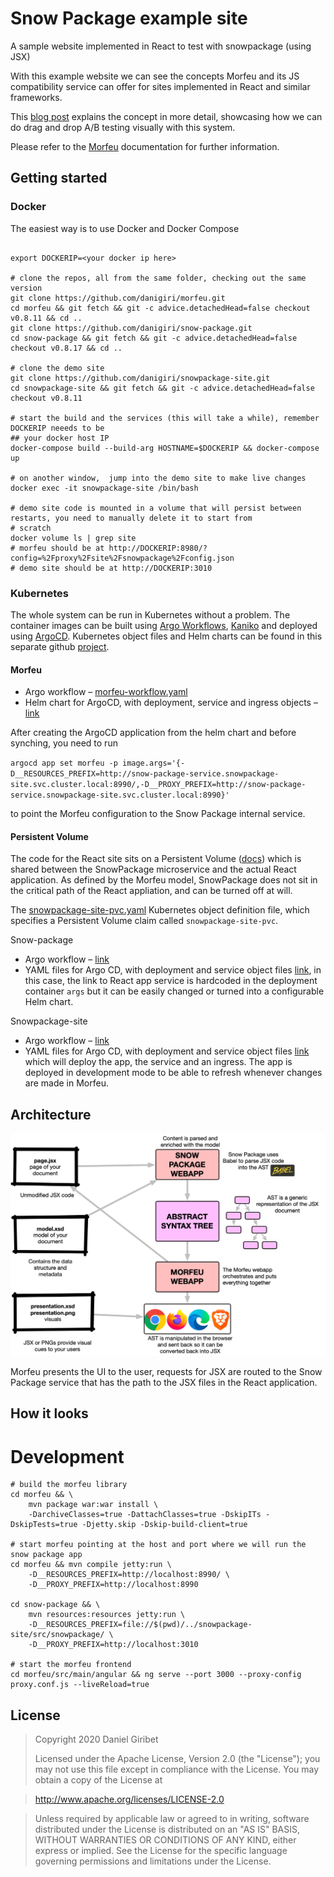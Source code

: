 # Snow Package example site
A sample website implemented in React to test with snowpackage (using JSX)

With this example website we can see the concepts Morfeu and its JS compatibility service can offer for sites implemented in React and similar frameworks.

This [blog post](http://dani.calidos.cat/visual-drag-and-drop-a-b-web-testing/) explains the concept in more detail, showcasing how we can do drag and drop A/B testing visually with this system.

Please refer to the [Morfeu](https://github.com/danigiri/morfeu) documentation for further information.

## Getting started

### Docker

The easiest way is to use Docker and Docker Compose

```shell

export DOCKERIP=<your docker ip here>

# clone the repos, all from the same folder, checking out the same version
git clone https://github.com/danigiri/morfeu.git
cd morfeu && git fetch && git -c advice.detachedHead=false checkout v0.8.11 && cd ..
git clone https://github.com/danigiri/snow-package.git
cd snow-package && git fetch && git -c advice.detachedHead=false checkout v0.8.17 && cd ..

# clone the demo site
git clone https://github.com/danigiri/snowpackage-site.git
cd snowpackage-site && git fetch && git -c advice.detachedHead=false checkout v0.8.11

# start the build and the services (this will take a while), remember DOCKERIP neeeds to be 
## your docker host IP
docker-compose build --build-arg HOSTNAME=$DOCKERIP && docker-compose up

# on another window,  jump into the demo site to make live changes
docker exec -it snowpackage-site /bin/bash

# demo site code is mounted in a volume that will persist between restarts, you need to manually delete it to start from
# scratch
docker volume ls | grep site
# morfeu should be at http://DOCKERIP:8980/?config=%2Fproxy%2Fsite%2Fsnowpackage%2Fconfig.json
# demo site should be at http://DOCKERIP:3010

```

### Kubernetes

The whole system can be run in Kubernetes without a problem. The container images can be built using [Argo Workflows](https://argoproj.github.io/argo/), [Kaniko](https://github.com/GoogleContainerTools/kaniko) and deployed using [ArgoCD](https://argoproj.github.io/argo-cd/). Kubernetes object files and Helm charts can be found in this separate github [project](https://github.com/danigiri/kubernetes-doodles).

#### Morfeu
  - Argo workflow – [morfeu-workflow.yaml](https://github.com/danigiri/kubernetes-doodles/blob/master/morfeu/workflow/morfeu-workflow.yaml)
  - Helm chart for ArgoCD, with deployment, service and ingress objects – [link](https://github.com/danigiri/kubernetes-doodles/tree/master/morfeu/helm)

After creating the ArgoCD application from the helm chart and before synching, you need to run

`argocd app set morfeu -p image.args='{-D__RESOURCES_PREFIX=http://snow-package-service.snowpackage-site.svc.cluster.local:8990/,-D__PROXY_PREFIX=http://snow-package-service.snowpackage-site.svc.cluster.local:8990}'`

to point the Morfeu configuration to the Snow Package internal service.

#### Persistent Volume
The code for the React site sits on a Persistent Volume ([docs](https://kubernetes.io/docs/concepts/storage/persistent-volumes/)) which is shared between the SnowPackage microservice and the actual React application. As defined by the Morfeu model, SnowPackage does not sit in the critical path of the React appliation, and can be turned off at will.

The [snowpackage-site-pvc.yaml](https://github.com/danigiri/kubernetes-doodles/blob/master/snowpackage-site/storage/snowpackage-site-pvc.yaml) Kubernetes object definition file, which specifies a Persistent Volume claim called `snowpackage-site-pvc`.

Snow-package
  - Argo workflow – [link](https://github.com/danigiri/kubernetes-doodles/tree/master/snow-package/workflow)
  - YAML files for Argo CD, with deployment and service object files [link](https://github.com/danigiri/kubernetes-doodles/tree/master/snow-package), in this case, the link to React app service is hardcoded in the deployment container `args` but it can be easily changed or turned into a configurable Helm chart.

Snowpackage-site
  - Argo workflow – [link](https://github.com/danigiri/kubernetes-doodles/blob/master/snowpackage-site/workflow/snowpackage-site-workflow.yaml)
  - YAML files for Argo CD, with deployment and service object files [link](https://github.com/danigiri/kubernetes-doodles/tree/master/snowpackage-site) which will deploy the app, the service and an ingress. The app is deployed in development mode to be able to refresh whenever changes are made in Morfeu.


## Architecture

![Architecture](./site/img/architecture.png)

Morfeu presents the UI to the user, requests for JSX are routed to the Snow Package service that has the path to the JSX files in the React application.


## How it looks

# Development

    # build the morfeu library
    cd morfeu && \
        mvn package war:war install \
        -DarchiveClasses=true -DattachClasses=true -DskipITs -DskipTests=true -Djetty.skip -Dskip-build-client=true 
    
    # start morfeu pointing at the host and port where we will run the snow package app
    cd morfeu && mvn compile jetty:run \
        -D__RESOURCES_PREFIX=http://localhost:8990/ \
        -D__PROXY_PREFIX=http://localhost:8990
    
    cd snow-package && \ 
        mvn resources:resources jetty:run \
        -D__RESOURCES_PREFIX=file://$(pwd)/../snowpackage-site/src/snowpackage/ \
        -D__PROXY_PREFIX=http://localhost:3010
    
    # start the morfeu frontend
    cd morfeu/src/main/angular && ng serve --port 3000 --proxy-config proxy.conf.js --liveReload=true
    

## License

> Copyright 2020 Daniel Giribet
>
> Licensed under the Apache License, Version 2.0 (the "License");
> you may not use this file except in compliance with the License.
> You may obtain a copy of the License at

>   http://www.apache.org/licenses/LICENSE-2.0

> Unless required by applicable law or agreed to in writing, software
> distributed under the License is distributed on an "AS IS" BASIS,
> WITHOUT WARRANTIES OR CONDITIONS OF ANY KIND, either express or implied.
> See the License for the specific language governing permissions and
> limitations under the License.

